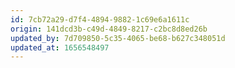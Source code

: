 ```yaml
---
id: 7cb72a29-d7f4-4894-9882-1c69e6a1611c
origin: 141dcd3b-c49d-4849-8217-c2bc8d8ed26b
updated_by: 7d709850-5c35-4065-be68-b627c348051d
updated_at: 1656548497
---
```

